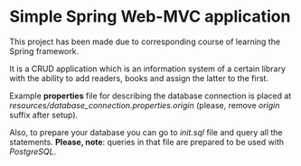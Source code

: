 # Simple Spring Web-MVC application

This project has been made due to corresponding course of learning the Spring framework.

It is a CRUD application which is an information system of a certain library with the ability to add readers, books and assign the latter to the first.

Example **properties** file for describing the database connection is placed at *resources/database_connection.properties.origin* (please, remove *origin* suffix after setup).

Also, to prepare your database you can go to *init.sql* file and query all the statements. **Please, note**: queries in that file are prepared to be used with *PostgreSQL*.
